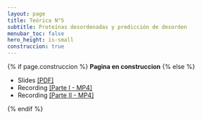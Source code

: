 ```yaml
---
layout: page
title: Teórica N°5
subtitle: Proteínas desordenadas y predicción de desorden
menubar_toc: false
hero_height: is-small
construccion: true
---
```


{% if page.construccion %}
**Pagina en construccion**
{% else %}

- Slides [[PDF]]()
- Recording [[Parte I - MP4]](https://drive.google.com/file/d/1RtXqiY-YOPVgEGYjgdq7SG2e68LCIgC-/view?usp=sharing)
- Recording [[Parte II - MP4]](https://drive.google.com/file/d/1qtLrwtradfsqBPVDC55f0a_411ekBPqg/view?usp=sharing)

<!--
<iframe src="https://drive.google.com/file/d/18njeGvEddr9mcPBKF69ckBQCaSVipKo5/preview" width="800" height="440"></iframe> 
-->
{% endif %}
